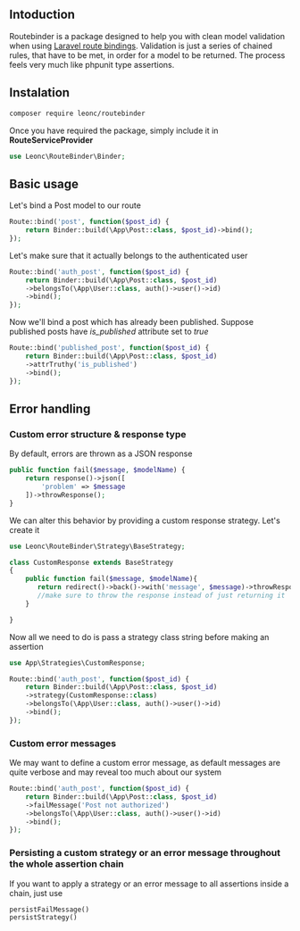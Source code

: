 ## Intoduction ##

Routebinder is a package designed to help you with clean model validation when using [Laravel route bindings](https://laravel.com/docs/5.8/routing#route-model-binding). Validation is just a series of chained rules, that have to be met, in order for a model to be returned. The process feels very much like phpunit type assertions.

## Instalation ##

```bash
composer require leonc/routebinder
```

Once you have required the package, simply include it in **RouteServiceProvider**
```php
use Leonc\RouteBinder\Binder;
```

## Basic usage ##
Let's bind a Post model to our route
```php
Route::bind('post', function($post_id) {
    return Binder::build(\App\Post::class, $post_id)->bind();
});
```

Let's make sure that it actually belongs to the authenticated user

```php
Route::bind('auth_post', function($post_id) {
    return Binder::build(\App\Post::class, $post_id)
    ->belongsTo(\App\User::class, auth()->user()->id)
    ->bind();
});
```
Now we'll bind a post which has already been published. Suppose published posts have *is_published* attribute set to *true*

```php
Route::bind('published_post', function($post_id) {
    return Binder::build(\App\Post::class, $post_id)
    ->attrTruthy('is_published')
    ->bind();
});

```

## Error handling ##
### Custom error structure & response type ###

By default, errors are thrown as a JSON response
```php
public function fail($message, $modelName) {
    return response()->json([
        'problem' => $message
    ])->throwResponse();
}
```
We can alter this behavior by providing a custom response strategy. Let's create it
```php
use Leonc\RouteBinder\Strategy\BaseStrategy;

class CustomResponse extends BaseStrategy
{
    public function fail($message, $modelName){
       return redirect()->back()->with('message', $message)->throwResponse();
       //make sure to throw the response instead of just returning it
    }

}
```
Now all we need to do is pass a strategy class string before making an assertion
```php
use App\Strategies\CustomResponse;

Route::bind('auth_post', function($post_id) {
    return Binder::build(\App\Post::class, $post_id)
    ->strategy(CustomResponse::class)
    ->belongsTo(\App\User::class, auth()->user()->id)
    ->bind();
});
```

### Custom error messages ###
We may want to define a custom error message, as default messages are quite verbose and may reveal too much about our system

```php
Route::bind('auth_post', function($post_id) {
    return Binder::build(\App\Post::class, $post_id)
    ->failMessage('Post not authorized')
    ->belongsTo(\App\User::class, auth()->user()->id)
    ->bind();
});
```

### Persisting a custom strategy or an error message throughout the whole assertion chain ###
If you want to apply a strategy or an error message to all assertions inside a chain, just use 
```php
persistFailMessage()
persistStrategy()
```

